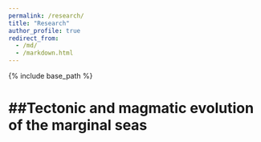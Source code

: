```yaml
---
permalink: /research/
title: "Research"
author_profile: true
redirect_from: 
  - /md/
  - /markdown.html
---
```

{% include base_path %}

##Tectonic and magmatic evolution of the marginal seas
======
